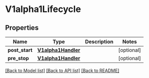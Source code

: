 # V1alpha1Lifecycle

## Properties
Name | Type | Description | Notes
------------ | ------------- | ------------- | -------------
**post_start** | [**V1alpha1Handler**](V1alpha1Handler.md) |  | [optional] 
**pre_stop** | [**V1alpha1Handler**](V1alpha1Handler.md) |  | [optional] 

[[Back to Model list]](../README.md#documentation-for-models) [[Back to API list]](../README.md#documentation-for-api-endpoints) [[Back to README]](../README.md)


